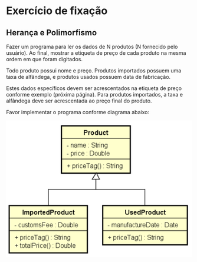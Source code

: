# Exercício de fixação
## Herança e Polimorfismo

Fazer um programa para ler os dados de N
produtos (N fornecido pelo usuário). Ao final,
mostrar a etiqueta de preço de cada produto na
mesma ordem em que foram digitados.

Todo produto possui nome e preço. Produtos
importados possuem uma taxa de alfândega, e
produtos usados possuem data de fabricação.

Estes dados específicos devem ser
acrescentados na etiqueta de preço conforme
exemplo (próxima página). Para produtos
importados, a taxa e alfândega deve ser
acrescentada ao preço final do produto.

Favor implementar o programa conforme diagrama abaixo:

![UML_ExercicioFixacao1](https://github.com/glauberfernandes/heranca5-java/blob/master/UML_ExercicioFixacao1.PNG)
